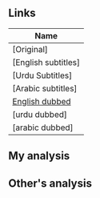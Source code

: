 ## Links
| Name  |
| ------------- |
|[Original] |
|[English subtitles] |
|[Urdu Subtitles] |
|[Arabic subtitles] |
|[English dubbed](PLFcunZcFZZRJ97VGDvYevq1Zlbvn2c)|
|[urdu dubbed] |
|[arabic dubbed] |

## My analysis


## Other's analysis